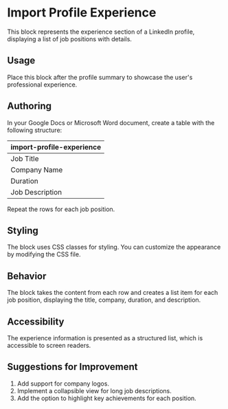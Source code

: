 # Import Profile Experience

This block represents the experience section of a LinkedIn profile, displaying a list of job positions with details.

## Usage

Place this block after the profile summary to showcase the user's professional experience.

## Authoring

In your Google Docs or Microsoft Word document, create a table with the following structure:

| import-profile-experience |
|---------------------------|
| Job Title |
| Company Name |
| Duration |
| Job Description |

Repeat the rows for each job position.

## Styling

The block uses CSS classes for styling. You can customize the appearance by modifying the CSS file.

## Behavior

The block takes the content from each row and creates a list item for each job position, displaying the title, company, duration, and description.

## Accessibility

The experience information is presented as a structured list, which is accessible to screen readers.

## Suggestions for Improvement

1. Add support for company logos.
2. Implement a collapsible view for long job descriptions.
3. Add the option to highlight key achievements for each position.
